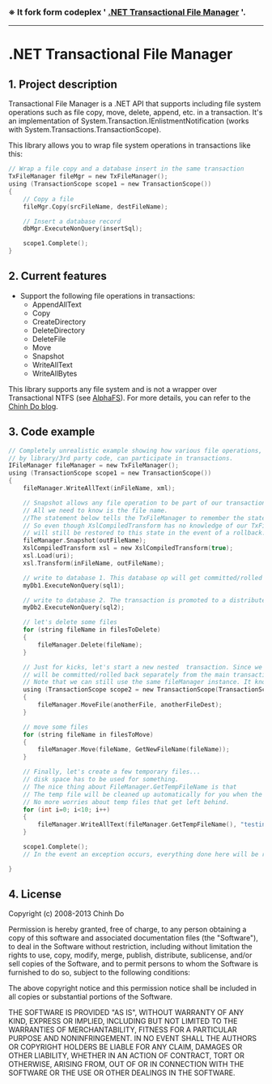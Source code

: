 
### ※ It fork form codeplex ' [.NET Transactional File Manager](https://transactionalfilemgr.codeplex.com/) '.

----
# .NET Transactional File Manager


## 1. Project description

Transactional File Manager is a .NET API that supports including file system operations such as file copy, move, delete, append, etc. in a transaction. It's an implementation of System.Transaction.IEnlistmentNotification (works with System.Transactions.TransactionScope).

This library allows you to wrap file system operations in transactions like this:

```c sharp
// Wrap a file copy and a database insert in the same transaction
TxFileManager fileMgr = new TxFileManager();
using (TransactionScope scope1 = new TransactionScope())
{
	// Copy a file
	fileMgr.Copy(srcFileName, destFileName);

	// Insert a database record
	dbMgr.ExecuteNonQuery(insertSql);

	scope1.Complete();
}
```


## 2. Current features

- Support the following file operations in transactions:
	- AppendAllText
	- Copy
	- CreateDirectory
	- DeleteDirectory
	- DeleteFile
	- Move
	- Snapshot
	- WriteAllText
	- WriteAllBytes

This library supports any file system and is not a wrapper over Transactional NTFS (see [AlphaFS](https://github.com/alphaleonis/AlphaFS)). For more details, you can refer to the [Chinh Do blog](http://www.chinhdo.com/20080825/transactional-file-manager/).


## 3. Code example

```c sharp
// Completely unrealistic example showing how various file operations, including operations done
// by library/3rd party code, can participate in transactions.
IFileManager fileManager = new TxFileManager();
using (TransactionScope scope1 = new TransactionScope())
{
	fileManager.WriteAllText(inFileName, xml);

	// Snapshot allows any file operation to be part of our transaction.
	// All we need to know is the file name.
	//The statement below tells the TxFileManager to remember the state of this file.
	// So even though XslCompiledTransform has no knowledge of our TxFileManager, the file it creates (outFileName)
	// will still be restored to this state in the event of a rollback.
	fileManager.Snapshot(outFileName);
	XslCompiledTransform xsl = new XslCompiledTransform(true);
	xsl.Load(uri);
	xsl.Transform(inFileName, outFileName);

	// write to database 1. This database op will get committed/rolled back along with the file operations we are doing in this transaction.
	myDb1.ExecuteNonQuery(sql1);

	// write to database 2. The transaction is promoted to a distributed transaction here.
	myDb2.ExecuteNonQuery(sql2);

	// let's delete some files
	for (string fileName in filesToDelete)
	{
		fileManager.Delete(fileName);
	}

	// Just for kicks, let's start a new nested  transaction. Since we specify RequiresNew here, this nested transaction
	// will be committed/rolled back separately from the main transaction.
	// Note that we can still use the same fileManager instance. It knows how to sort things out correctly.
	using (TransactionScope scope2 = new TransactionScope(TransactionScopeOptions.RequiresNew))
	{
		fileManager.MoveFile(anotherFile, anotherFileDest);
	}

	// move some files
	for (string fileName in filesToMove)
	{
		fileManager.Move(fileName, GetNewFileName(fileName));
	}

	// Finally, let's create a few temporary files...
	// disk space has to be used for something.
	// The nice thing about FileManager.GetTempFileName is that
	// The temp file will be cleaned up automatically for you when the TransactionScope completes.
	// No more worries about temp files that get left behind.
	for (int i=0; i<10; i++)
	{
		fileManager.WriteAllText(fileManager.GetTempFileName(), "testing 1 2");
	}

	scope1.Complete();
	// In the event an exception occurs, everything done here will be rolled back including the output xsl file.

}
```
    

## 4. License

Copyright (c) 2008-2013 Chinh Do

Permission is hereby granted, free of charge, to any person
obtaining a copy of this software and associated documentation
files (the "Software"), to deal in the Software without
restriction, including without limitation the rights to use,
copy, modify, merge, publish, distribute, sublicense, and/or sell
copies of the Software, and to permit persons to whom the
Software is furnished to do so, subject to the following
conditions:

The above copyright notice and this permission notice shall be
included in all copies or substantial portions of the Software.

THE SOFTWARE IS PROVIDED "AS IS", WITHOUT WARRANTY OF ANY KIND,
EXPRESS OR IMPLIED, INCLUDING BUT NOT LIMITED TO THE WARRANTIES
OF MERCHANTABILITY, FITNESS FOR A PARTICULAR PURPOSE AND
NONINFRINGEMENT. IN NO EVENT SHALL THE AUTHORS OR COPYRIGHT
HOLDERS BE LIABLE FOR ANY CLAIM, DAMAGES OR OTHER LIABILITY,
WHETHER IN AN ACTION OF CONTRACT, TORT OR OTHERWISE, ARISING
FROM, OUT OF OR IN CONNECTION WITH THE SOFTWARE OR THE USE OR
OTHER DEALINGS IN THE SOFTWARE.
